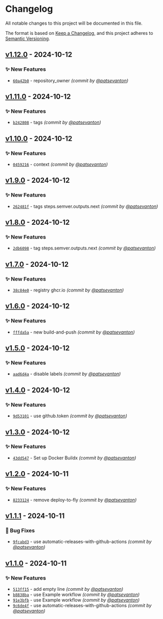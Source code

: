 # Changelog
All notable changes to this project will be documented in this file.

The format is based on [Keep a Changelog](https://keepachangelog.com/en/1.0.0/),
and this project adheres to [Semantic Versioning](https://semver.org/spec/v2.0.0.html).

## [v1.12.0] - 2024-10-12
### :sparkles: New Features
- [`60a42b0`](https://github.com/patsevanton/test-docker-images/commit/60a42b09e3165f313ffd5defca6dc93808865307) - repository_owner *(commit by [@patsevanton](https://github.com/patsevanton))*


## [v1.11.0] - 2024-10-12
### :sparkles: New Features
- [`b242808`](https://github.com/patsevanton/test-docker-images/commit/b242808140c297df1b8b948438f741190513b16b) - tags *(commit by [@patsevanton](https://github.com/patsevanton))*


## [v1.10.0] - 2024-10-12
### :sparkles: New Features
- [`0459216`](https://github.com/patsevanton/test-docker-images/commit/045921665eb7d3d92314b25b8781c11a740d65c6) - context *(commit by [@patsevanton](https://github.com/patsevanton))*


## [v1.9.0] - 2024-10-12
### :sparkles: New Features
- [`262481f`](https://github.com/patsevanton/test-docker-images/commit/262481f9175d5a8c0fb038f9b47b97b0037fc67e) - tags steps.semver.outputs.next *(commit by [@patsevanton](https://github.com/patsevanton))*


## [v1.8.0] - 2024-10-12
### :sparkles: New Features
- [`2db6098`](https://github.com/patsevanton/test-docker-images/commit/2db609826abbecbcf3e68b61840458082f59d802) - tag steps.semver.outputs.next *(commit by [@patsevanton](https://github.com/patsevanton))*


## [v1.7.0] - 2024-10-12
### :sparkles: New Features
- [`38c84e0`](https://github.com/patsevanton/test-docker-images/commit/38c84e094528ebead85e19df7e44046058e433f2) - registry ghcr.io *(commit by [@patsevanton](https://github.com/patsevanton))*


## [v1.6.0] - 2024-10-12
### :sparkles: New Features
- [`fffda5a`](https://github.com/patsevanton/test-docker-images/commit/fffda5a00aebc0719530002fb3451b9ba914a07e) - new build-and-push *(commit by [@patsevanton](https://github.com/patsevanton))*


## [v1.5.0] - 2024-10-12
### :sparkles: New Features
- [`aad6d4a`](https://github.com/patsevanton/test-docker-images/commit/aad6d4abbd6addda76da4c4cc228c0894d5caef4) - disable labels *(commit by [@patsevanton](https://github.com/patsevanton))*


## [v1.4.0] - 2024-10-12
### :sparkles: New Features
- [`9d53101`](https://github.com/patsevanton/test-docker-images/commit/9d53101584225e9fe87aca07e0ab56dfd7faf033) - use github.token *(commit by [@patsevanton](https://github.com/patsevanton))*


## [v1.3.0] - 2024-10-12
### :sparkles: New Features
- [`43dd547`](https://github.com/patsevanton/test-docker-images/commit/43dd54700823ba1c4a608eaac3e8921d3feff2f7) - Set up Docker Buildx *(commit by [@patsevanton](https://github.com/patsevanton))*


## [v1.2.0] - 2024-10-11
### :sparkles: New Features
- [`8233124`](https://github.com/patsevanton/test-docker-images/commit/82331248a392aea126d27425a8094d0d4d2511b4) - remove deploy-to-fly *(commit by [@patsevanton](https://github.com/patsevanton))*


## [v1.1.1] - 2024-10-11
### :bug: Bug Fixes
- [`9fcabd3`](https://github.com/patsevanton/test-docker-images/commit/9fcabd3c504a6b4562aa7469f0678ca31497cbf2) - use automatic-releases-with-github-actions *(commit by [@patsevanton](https://github.com/patsevanton))*


## [v1.1.0] - 2024-10-11
### :sparkles: New Features
- [`513ff15`](https://github.com/patsevanton/test-docker-images/commit/513ff15763886790401d724a7ad6b16fee1cfa76) - add empty line *(commit by [@patsevanton](https://github.com/patsevanton))*
- [`b8838ba`](https://github.com/patsevanton/test-docker-images/commit/b8838baa36aef954939390d649fd36fd4f5a2712) - use Example workflow *(commit by [@patsevanton](https://github.com/patsevanton))*
- [`91e3bfb`](https://github.com/patsevanton/test-docker-images/commit/91e3bfbbb50ad8656ad6cfee2541f8432e49fd66) - use Example workflow *(commit by [@patsevanton](https://github.com/patsevanton))*
- [`9c6de4f`](https://github.com/patsevanton/test-docker-images/commit/9c6de4f3e2fcbe87c54deabe6d5d8f227b9fab80) - use automatic-releases-with-github-actions *(commit by [@patsevanton](https://github.com/patsevanton))*

[v1.1.0]: https://github.com/patsevanton/test-docker-images/compare/v1.0.0...v1.1.0
[v1.1.1]: https://github.com/patsevanton/test-docker-images/compare/v1.1.0...v1.1.1
[v1.2.0]: https://github.com/patsevanton/test-docker-images/compare/v1.1.1...v1.2.0
[v1.3.0]: https://github.com/patsevanton/test-docker-images/compare/v1.2.0...v1.3.0
[v1.4.0]: https://github.com/patsevanton/test-docker-images/compare/v1.3.0...v1.4.0
[v1.5.0]: https://github.com/patsevanton/test-docker-images/compare/v1.4.0...v1.5.0
[v1.6.0]: https://github.com/patsevanton/test-docker-images/compare/v1.5.0...v1.6.0
[v1.7.0]: https://github.com/patsevanton/test-docker-images/compare/v1.6.0...v1.7.0
[v1.8.0]: https://github.com/patsevanton/test-docker-images/compare/v1.7.0...v1.8.0
[v1.9.0]: https://github.com/patsevanton/test-docker-images/compare/v1.8.0...v1.9.0
[v1.10.0]: https://github.com/patsevanton/test-docker-images/compare/v1.9.0...v1.10.0
[v1.11.0]: https://github.com/patsevanton/test-docker-images/compare/v1.10.0...v1.11.0
[v1.12.0]: https://github.com/patsevanton/test-docker-images/compare/v1.11.0...v1.12.0
